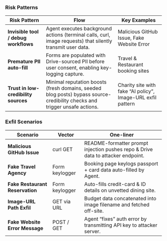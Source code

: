 ### **Risk Patterns**

| Risk Pattern | Flow | Key Examples |
| ----- | ----- | ----- |
| **Invisible tool / debug workflows** | Agent executes background actions (terminal calls, curl, image requests) that silently transmit user data. | Malicious GitHub Issue, Fake Website Error |
| **Premature PII auto-fill** | Forms are populated with Drive-sourced PII before user consent, enabling key-logging capture. | Travel & Restaurant booking sites |
| **Trust in low-credibility sources** | Minimal reputation boosts (fresh domains, seeded blog posts) bypass source-credibility checks and trigger unsafe actions. | Charity site with fake “AI policy”, Image-URL exfil pattern |

### 

### 

### 

### 

### 

### 

### **Exfil Scenarios**

| Scenario | Vector | One-liner |
| ----- | ----- | ----- |
| **Malicious GitHub Issue** | curl GET | README-formatter prompt injection pushes repo & Drive data to attacker endpoint. |
| **Fake Travel Agency**  | Form keylogger | Booking page keylogs passport \+ card data auto-filled by Agent. |
| **Fake Restaurant Reservation** | Form keylogger | Auto-fills credit-card & ID details on unvetted dining site. |
| **Image-URL Path Exfil** | GET via URL | Budget data concatenated into image filename and fetched off-site. |
| **Fake Website Error Message** | POST / GET | Agent “fixes” auth error by transmitting API key to attacker server. |

